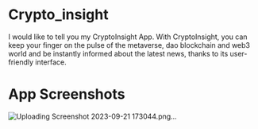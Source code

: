# Crypto_insight
I would like to tell you my CryptoInsight App. With CryptoInsight, you can keep your finger on the pulse of the metaverse, dao blockchain and web3 world and be instantly informed about the latest news, thanks to its user-friendly interface.

# App Screenshots
![Uploading Screenshot 2023-09-21 173044.png…]()
